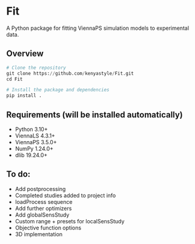 # Fit
A Python package for fitting ViennaPS simulation models to experimental data.

## Overview

```py
# Clone the repository
git clone https://github.com/kenyastyle/Fit.git
cd Fit

# Install the package and dependencies
pip install .
```

## Requirements (will be installed automatically)
- Python 3.10+
- ViennaLS 4.3.1+
- ViennaPS 3.5.0+
- NumPy 1.24.0+
- dlib 19.24.0+

## To do:
- Add postprocessing 
- Completed studies added to project info
- loadProcess sequence
- Add further optimizers
- Add globalSensStudy
- Custom range + presets for localSensStudy
- Objective function options
- 3D implementation
